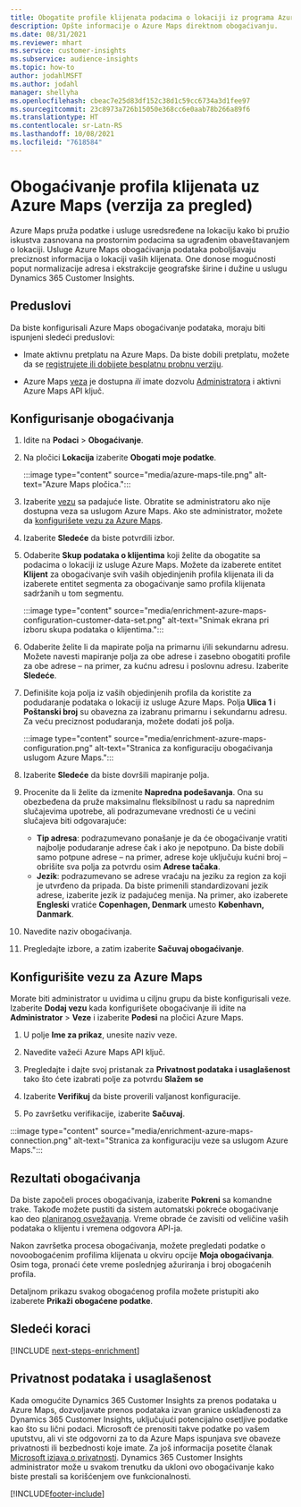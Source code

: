 ```yaml
---
title: Obogatite profile klijenata podacima o lokaciji iz programa Azure Maps
description: Opšte informacije o Azure Maps direktnom obogaćivanju.
ms.date: 08/31/2021
ms.reviewer: mhart
ms.service: customer-insights
ms.subservice: audience-insights
ms.topic: how-to
author: jodahlMSFT
ms.author: jodahl
manager: shellyha
ms.openlocfilehash: cbeac7e25d83df152c38d1c59cc6734a3d1fee97
ms.sourcegitcommit: 23c8973a726b15050e368cc6e0aab78b266a89f6
ms.translationtype: HT
ms.contentlocale: sr-Latn-RS
ms.lasthandoff: 10/08/2021
ms.locfileid: "7618584"
---
```

# <a name="enrichment-of-customer-profiles-with-azure-maps-preview"></a>Obogaćivanje profila klijenata uz Azure Maps (verzija za pregled)

Azure Maps pruža podatke i usluge usredsređene na lokaciju kako bi pružio iskustva zasnovana na prostornim podacima sa ugrađenim obaveštavanjem o lokaciji. Usluge Azure Maps obogaćivanja podataka poboljšavaju preciznost informacija o lokaciji vaših klijenata. One donose mogućnosti poput normalizacije adresa i ekstrakcije geografske širine i dužine u uslugu Dynamics 365 Customer Insights.

## <a name="prerequisites"></a>Preduslovi

Da biste konfigurisali Azure Maps obogaćivanje podataka, moraju biti ispunjeni sledeći preduslovi:

- Imate aktivnu pretplatu na Azure Maps. Da biste dobili pretplatu, možete da se [registrujete ili dobijete besplatnu probnu verziju](https://azure.microsoft.com/services/azure-maps/).

- Azure Maps [veza](connections.md) je dostupna *ili* imate dozvolu [Administratora](permissions.md#administrator) i aktivni Azure Maps API ključ.

## <a name="configure-the-enrichment"></a>Konfigurisanje obogaćivanja

1. Idite na **Podaci** > **Obogaćivanje**. 

1. Na pločici **Lokacija** izaberite **Obogati moje podatke**.

   :::image type="content" source="media/azure-maps-tile.png" alt-text="Azure Maps pločica.":::

1. Izaberite [vezu](connections.md) sa padajuće liste. Obratite se administratoru ako nije dostupna veza sa uslugom Azure Maps. Ako ste administrator, možete da [konfigurišete vezu za Azure Maps](#configure-the-connection-for-azure-maps). 

1. Izaberite **Sledeće** da biste potvrdili izbor.

1. Odaberite **Skup podataka o klijentima** koji želite da obogatite sa podacima o lokaciji iz usluge Azure Maps. Možete da izaberete entitet **Klijent** za obogaćivanje svih vaših objedinjenih profila klijenata ili da izaberete entitet segmenta za obogaćivanje samo profila klijenata sadržanih u tom segmentu.

    :::image type="content" source="media/enrichment-azure-maps-configuration-customer-data-set.png" alt-text="Snimak ekrana pri izboru skupa podataka o klijentima.":::

1. Odaberite želite li da mapirate polja na primarnu i/ili sekundarnu adresu. Možete navesti mapiranje polja za obe adrese i zasebno obogatiti profile za obe adrese – na primer, za kućnu adresu i poslovnu adresu. Izaberite **Sledeće**.

1. Definišite koja polja iz vaših objedinjenih profila da koristite za podudaranje podataka o lokaciji iz usluge Azure Maps. Polja **Ulica 1** i **Poštanski broj** su obavezna za izabranu primarnu i sekundarnu adresu. Za veću preciznost podudaranja, možete dodati još polja.

   :::image type="content" source="media/enrichment-azure-maps-configuration.png" alt-text="Stranica za konfiguraciju obogaćivanja uslugom Azure Maps.":::

1. Izaberite **Sledeće** da biste dovršili mapiranje polja.

1. Procenite da li želite da izmenite **Napredna podešavanja**. Ona su obezbeđena da pruže maksimalnu fleksibilnost u radu sa naprednim slučajevima upotrebe, ali podrazumevane vrednosti će u većini slučajeva biti odgovarajuće:
   - **Tip adresa**: podrazumevano ponašanje je da će obogaćivanje vratiti najbolje podudaranje adrese čak i ako je nepotpuno. Da biste dobili samo potpune adrese – na primer, adrese koje uključuju kućni broj – obrišite sva polja za potvrdu osim **Adrese tačaka**. 
   - **Jezik**: podrazumevano se adrese vraćaju na jeziku za region za koji je utvrđeno da pripada. Da biste primenili standardizovani jezik adrese, izaberite jezik iz padajućeg menija. Na primer, ako izaberete **Engleski** vratiće **Copenhagen, Denmark** umesto **København, Danmark**.

1. Navedite naziv obogaćivanja.

1. Pregledajte izbore, a zatim izaberite **Sačuvaj obogaćivanje**.

## <a name="configure-the-connection-for-azure-maps"></a>Konfigurišite vezu za Azure Maps

Morate biti administrator u uvidima u ciljnu grupu da biste konfigurisali veze. Izaberite **Dodaj vezu** kada konfigurišete obogaćivanje ili idite na **Administrator** > **Veze** i izaberite **Podesi** na pločici Azure Maps.

1. U polje **Ime za prikaz**, unesite naziv veze.

1. Navedite važeći Azure Maps API ključ.

1. Pregledajte i dajte svoj pristanak za **Privatnost podataka i usaglašenost** tako što ćete izabrati polje za potvrdu **Slažem se**

1. Izaberite **Verifikuj** da biste proverili valjanost konfiguracije.

1. Po završetku verifikacije, izaberite **Sačuvaj**.

:::image type="content" source="media/enrichment-azure-maps-connection.png" alt-text="Stranica za konfiguraciju veze sa uslugom Azure Maps.":::

## <a name="enrichment-results"></a>Rezultati obogaćivanja

Da biste započeli proces obogaćivanja, izaberite **Pokreni** sa komandne trake. Takođe možete pustiti da sistem automatski pokreće obogaćivanje kao deo [planiranog osvežavanja](system.md#schedule-tab). Vreme obrade će zavisiti od veličine vaših podataka o klijentu i vremena odgovora API-ja.

Nakon završetka procesa obogaćivanja, možete pregledati podatke o novoobogaćenim profilima klijenata u okviru opcije **Moja obogaćivanja**. Osim toga, pronaći ćete vreme poslednjeg ažuriranja i broj obogaćenih profila.

Detaljnom prikazu svakog obogaćenog profila možete pristupiti ako izaberete **Prikaži obogaćene podatke**.

## <a name="next-steps"></a>Sledeći koraci

[!INCLUDE [next-steps-enrichment](../includes/next-steps-enrichment.md)]

## <a name="data-privacy-and-compliance"></a>Privatnost podataka i usaglašenost

Kada omogućite Dynamics 365 Customer Insights za prenos podataka u Azure Maps, dozvoljavate prenos podataka izvan granice usklađenosti za Dynamics 365 Customer Insights, uključujući potencijalno osetljive podatke kao što su lični podaci. Microsoft će prenositi takve podatke po vašem uputstvu, ali vi ste odgovorni za to da Azure Maps ispunjava sve obaveze privatnosti ili bezbednosti koje imate. Za još informacija posetite članak [Microsoft izjava o privatnosti](https://go.microsoft.com/fwlink/?linkid=396732).
Dynamics 365 Customer Insights administrator može u svakom trenutku da ukloni ovo obogaćivanje kako biste prestali sa korišćenjem ove funkcionalnosti.

[!INCLUDE[footer-include](../includes/footer-banner.md)]
